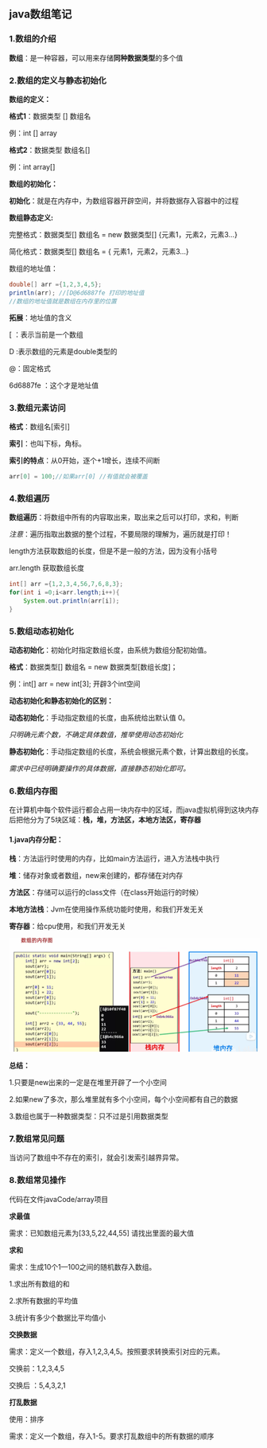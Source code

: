 ## java数组笔记



### 1.数组的介绍

**数组**：是一种容器，可以用来存储**同种数据类型**的多个值

### 2.数组的定义与静态初始化

**数组的定义：**

**格式1**：数据类型 [] 数组名

例：int []  array

**格式2**：数据类型 数组名[]

例：int array[]

**数组的初始化：**

**初始化**：就是在内存中，为数组容器开辟空间，并将数据存入容器中的过程

**数组静态定义:**

完整格式：数据类型[] 数组名 = new 数据类型[] {元素1，元素2，元素3...}

简化格式：数据类型[] 数组名 = { 元素1，元素2，元素3...}



数组的地址值：

```java
double[] arr ={1,2,3,4,5};
println(arr); //[D@6d6887fe 打印的地址值
//数组的地址值就是数组在内存里的位置
```

**拓展**：地址值的含义

[ ：表示当前是一个数组

D :表示数组的元素是double类型的

@：固定格式

6d6887fe ：这个才是地址值

### 3.数组元素访问

**格式**：数组名[索引]

**索引**：也叫下标，角标。

**索引的特点**：从0开始，逐个+1增长，连续不间断

```java
arr[0] = 100;//如果arr[0] //有值就会被覆盖
```





### 4.数组遍历

**数组遍历**：将数组中所有的内容取出来，取出来之后可以打印，求和，判断

*注意*：遍历指取出数据的整个过程，不要局限的理解为，遍历就是打印！

length方法获取数组的长度，但是不是一般的方法，因为没有小括号

arr.length 获取数组长度

```java
int[] arr ={1,2,3,4,56,7,6,8,3};
for(int i =0;i<arr.length;i++){
    System.out.println(arr[i]);
}
```



### 5.数组动态初始化

**动态初始化**：初始化时指定数组长度，由系统为数组分配初始值。

**格式**：数据类型[] 数组名 = new 数据类型[数组长度]；

例：int[] arr = new int[3]; 开辟3个int空间



**动态初始化和静态初始化的区别：**

**动态初始化**：手动指定数组的长度，由系统给出默认值 0。

*只明确元素个数，不确定具体数值，推举使用动态初始化*

**静态初始化**：手动指定数组的长度，系统会根据元素个数，计算出数组的长度。

*需求中已经明确要操作的具体数据，直接静态初始化即可。*



### 6.数组内存图

在计算机中每个软件运行都会占用一块内存中的区域，而java虚拟机得到这块内存后把他分为了5块区域：**栈，堆，方法区，本地方法区，寄存器**

#### 1.**java内存分配：**

**栈**：方法运行时使用的内存，比如main方法运行，进入方法栈中执行

**堆**：储存对象或者数组，new来创建的，都存储在对内存

**方法区**：存储可以运行的class文件（在class开始运行的时候）

**本地方法栈**：Jvm在使用操作系统功能时使用，和我们开发无关

**寄存器**：给cpu使用，和我们开发无关

![](img\数组的内存图.png)





**总结：**



1.只要是new出来的一定是在堆里开辟了一个小空间

2.如果new了多次，那么堆里就有多个小空间，每个小空间都有自己的数据

3.数组也属于一种数据类型：只不过是引用数据类型



### 7.数组常见问题

当访问了数组中不存在的索引，就会引发索引越界异常。



### 8.数组常见操作

代码在文件javaCode/array项目

**求最值**

需求：已知数组元素为[33,5,22,44,55] 请找出里面的最大值



**求和**

需求：生成10个1—100之间的随机数存入数组。

1.求出所有数组的和

2.求所有数据的平均值

3.统计有多少个数据比平均值小

**交换数据**

需求：定义一个数组，存入1,2,3,4,5。按照要求转换索引对应的元素。

交换前：1,2,3,4,5

交换后 ：5,4,3,2,1

**打乱数据**

使用：排序

需求：定义一个数组，存入1-5。要求打乱数组中的所有数据的顺序





































